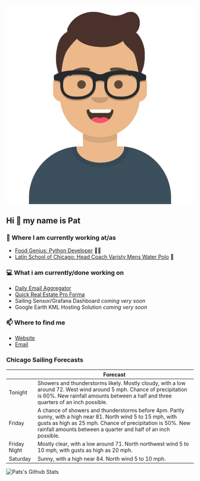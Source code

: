 [![Social banner for p-j-falconer](https://raw.githubusercontent.com/P-J-FALCONER/P-J-FALCONER/master/assets/avataaars.svg)](https://patfalconer.com/)
## Hi :wave: my name is Pat

### 💼 Where I am currently working at/as
- [Food Genius: Python Developer](https://getfoodgenius.com/) 🍔🐍
- [Latin School of Chicago: Head Coach Varisty Mens Water Polo](https://www.latinschool.org/) 🤽


### 💻 What i am currently/done working on
 - [Daily Email Aggregator](https://github.com/P-J-FALCONER/dott_daily_mail)
 - [Quick Real Estate Pro Forma](https://github.com/P-J-FALCONER/henry)
 - Sailing Sensor/Grafana Dashboard *coming very soon*
 - Google Earth KML Hosting Solution *coming very soon*

### 📫 Where to find me
 - [Website](https://patfalconer.com/)
 - [Email](mailto:patrick.j.falconer@gmail.com)


### Chicago Sailing Forecasts
|   | Forecast  |
|---|---|
| Tonight | Showers and thunderstorms likely. Mostly cloudy, with a low around 72. West wind around 5 mph. Chance of precipitation is 60%. New rainfall amounts between a half and three quarters of an inch possible. |
| Friday | A chance of showers and thunderstorms before 4pm. Partly sunny, with a high near 81. North wind 5 to 15 mph, with gusts as high as 25 mph. Chance of precipitation is 50%. New rainfall amounts between a quarter and half of an inch possible. |
| Friday Night | Mostly clear, with a low around 71. North northwest wind 5 to 10 mph, with gusts as high as 20 mph. |
| Saturday | Sunny, with a high near 84. North wind 5 to 10 mph. |

![Pats's Github Stats](https://github-readme-stats.vercel.app/api?username=p-j-falconer&show_icons=true&theme=radical)
